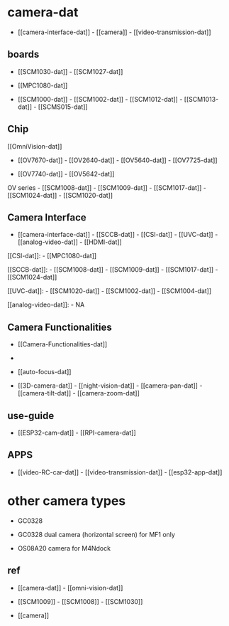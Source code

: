 

# camera-dat 



- [[camera-interface-dat]] - [[camera]] - [[video-transmission-dat]]


## boards 

- [[SCM1030-dat]] - [[SCM1027-dat]]

- [[MPC1080-dat]]

- [[SCM1000-dat]] - [[SCM1002-dat]] - [[SCM1012-dat]] - [[SCM1013-dat]] - [[SCMS015-dat]]


## Chip 

[[OmniVision-dat]]

- [[OV7670-dat]] - [[OV2640-dat]] - [[OV5640-dat]] - [[OV7725-dat]]

- [[OV7740-dat]] - [[OV5642-dat]]

OV series - [[SCM1008-dat]] - [[SCM1009-dat]] - [[SCM1017-dat]] - [[SCM1024-dat]] - [[SCM1020-dat]]


## Camera Interface 

- [[camera-interface-dat]] - [[SCCB-dat]] - [[CSI-dat]] - [[UVC-dat]] - [[analog-video-dat]] - [[HDMI-dat]]

[[CSI-dat]]: - [[MPC1080-dat]]   

[[SCCB-dat]]: - [[SCM1008-dat]] - [[SCM1009-dat]] - [[SCM1017-dat]] - [[SCM1024-dat]] 

[[UVC-dat]]: - [[SCM1020-dat]] - [[SCM1002-dat]] - [[SCM1004-dat]]

[[analog-video-dat]]: - NA

## Camera Functionalities

- [[Camera-Functionalities-dat]]
- 
- [[auto-focus-dat]]

- [[3D-camera-dat]] - [[night-vision-dat]] - [[camera-pan-dat]] - [[camera-tilt-dat]] - [[camera-zoom-dat]]


## use-guide 

- [[ESP32-cam-dat]] - [[RPI-camera-dat]]



## APPS

- [[video-RC-car-dat]] - [[video-transmission-dat]] - [[esp32-app-dat]]

# other camera types 

- GC0328


- GC0328 dual camera (horizontal screen) for MF1 only
- OS08A20 camera for M4Ndock





## ref 

- [[camera-dat]] - [[omni-vision-dat]]

- [[SCM1009]] - [[SCM1008]] - [[SCM1030]]

- [[camera]]
